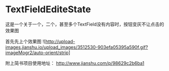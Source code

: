 # TextFieldEditeState
这是一个关于一个，二个，甚至多个TextField没有内容时，按钮变灰不让点击的效果图


首先先上个效果图
![http://upload-images.jianshu.io/upload_images/3512530-903efa05395a590f.gif?imageMogr2/auto-orient/strip]

附上简书项目使用地址：
http://www.jianshu.com/p/98629c2b6ba1

